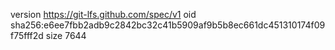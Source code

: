 version https://git-lfs.github.com/spec/v1
oid sha256:e6ee7fbb2adb9c2842bc32c41b5909af9b5b8ec661dc451310174f09f75fff2d
size 7644
